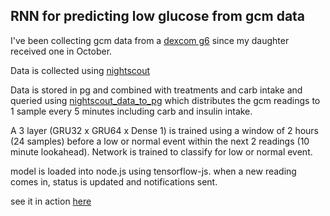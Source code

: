 ## RNN for predicting low glucose from gcm data

I've been collecting gcm data from a [dexcom g6](https://www.dexcom.com/g6-cgm-system) since my daughter received one in October.

Data is collected using [nightscout](https://github.com/nightscout/cgm-remote-monitor)

Data is stored in pg and combined with treatments and carb intake and queried using [nightscout_data_to_pg](https://github.com/patrickdmiller/nightscout_data_to_pg) which distributes the gcm readings to 1 sample every 5 minutes including carb and insulin intake.

A 3 layer (GRU32 x GRU64 x Dense 1) is trained using a window of 2 hours (24 samples) before a low or normal event within the next 2 readings (10 minute lookahead). Network is trained to classify for low or normal event.

model is loaded into node.js using tensorflow-js. when a new reading comes in, status is updated and notifications sent. 

see it in action [here](https://nsml.noice.us)
